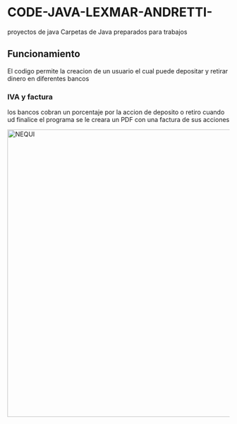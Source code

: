 # CODE-JAVA-LEXMAR-ANDRETTI-
proyectos de java
Carpetas de Java preparados para trabajos

## Funcionamiento

El codigo permite la creacion de un usuario el cual puede depositar y retirar dinero en diferentes bancos

### IVA y factura

los bancos cobran un porcentaje por la accion de deposito o retiro cuando ud finalice el programa se le creara un PDF con una factura de sus acciones


<img width="1706" height="652" alt="NEQUI" src="https://github.com/user-attachments/assets/9ad57842-29bd-4473-8dc7-bd303c98025b" />
